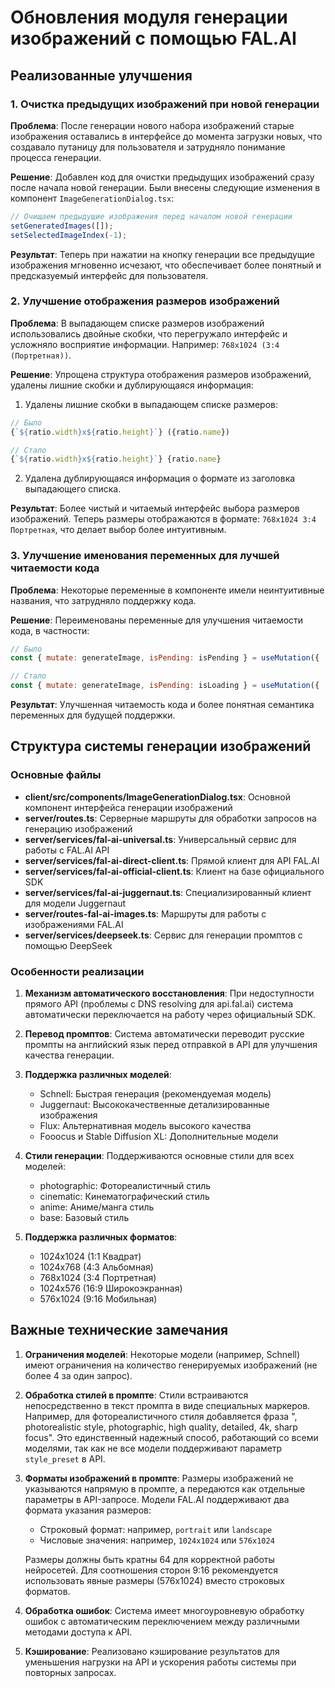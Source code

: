# Обновления модуля генерации изображений с помощью FAL.AI

## Реализованные улучшения

### 1. Очистка предыдущих изображений при новой генерации

**Проблема**: После генерации нового набора изображений старые изображения оставались в интерфейсе до момента загрузки новых, что создавало путаницу для пользователя и затрудняло понимание процесса генерации.

**Решение**: Добавлен код для очистки предыдущих изображений сразу после начала новой генерации. Были внесены следующие изменения в компонент `ImageGenerationDialog.tsx`:

```javascript
// Очищаем предыдущие изображения перед началом новой генерации
setGeneratedImages([]);
setSelectedImageIndex(-1);
```

**Результат**: Теперь при нажатии на кнопку генерации все предыдущие изображения мгновенно исчезают, что обеспечивает более понятный и предсказуемый интерфейс для пользователя.

### 2. Улучшение отображения размеров изображений

**Проблема**: В выпадающем списке размеров изображений использовались двойные скобки, что перегружало интерфейс и усложняло восприятие информации. Например: `768x1024 (3:4 (Портретная))`.

**Решение**: Упрощена структура отображения размеров изображений, удалены лишние скобки и дублирующаяся информация:

1. Удалены лишние скобки в выпадающем списке размеров:

```javascript
// Было
{`${ratio.width}x${ratio.height}`} ({ratio.name})

// Стало
{`${ratio.width}x${ratio.height}`} {ratio.name}
```

2. Удалена дублирующаяся информация о формате из заголовка выпадающего списка.

**Результат**: Более чистый и читаемый интерфейс выбора размеров изображений. Теперь размеры отображаются в формате: `768x1024 3:4 Портретная`, что делает выбор более интуитивным.

### 3. Улучшение именования переменных для лучшей читаемости кода

**Проблема**: Некоторые переменные в компоненте имели неинтуитивные названия, что затрудняло поддержку кода.

**Решение**: Переименованы переменные для улучшения читаемости кода, в частности:

```javascript
// Было
const { mutate: generateImage, isPending: isPending } = useMutation({ ... });

// Стало
const { mutate: generateImage, isPending: isLoading } = useMutation({ ... });
```

**Результат**: Улучшенная читаемость кода и более понятная семантика переменных для будущей поддержки.

## Структура системы генерации изображений

### Основные файлы

- **client/src/components/ImageGenerationDialog.tsx**: Основной компонент интерфейса генерации изображений
- **server/routes.ts**: Серверные маршруты для обработки запросов на генерацию изображений
- **server/services/fal-ai-universal.ts**: Универсальный сервис для работы с FAL.AI API
- **server/services/fal-ai-direct-client.ts**: Прямой клиент для API FAL.AI
- **server/services/fal-ai-official-client.ts**: Клиент на базе официального SDK
- **server/services/fal-ai-juggernaut.ts**: Специализированный клиент для модели Juggernaut
- **server/routes-fal-ai-images.ts**: Маршруты для работы с изображениями FAL.AI
- **server/services/deepseek.ts**: Сервис для генерации промптов с помощью DeepSeek

### Особенности реализации

1. **Механизм автоматического восстановления**: При недоступности прямого API (проблемы с DNS resolving для api.fal.ai) система автоматически переключается на работу через официальный SDK.

2. **Перевод промптов**: Система автоматически переводит русские промпты на английский язык перед отправкой в API для улучшения качества генерации.

3. **Поддержка различных моделей**:
   - Schnell: Быстрая генерация (рекомендуемая модель)
   - Juggernaut: Высококачественные детализированные изображения
   - Flux: Альтернативная модель высокого качества
   - Fooocus и Stable Diffusion XL: Дополнительные модели

4. **Стили генерации**: Поддерживаются основные стили для всех моделей:
   - photographic: Фотореалистичный стиль
   - cinematic: Кинематографический стиль
   - anime: Аниме/манга стиль
   - base: Базовый стиль

5. **Поддержка различных форматов**:
   - 1024x1024 (1:1 Квадрат)
   - 1024x768 (4:3 Альбомная)
   - 768x1024 (3:4 Портретная)
   - 1024x576 (16:9 Широкоэкранная)
   - 576x1024 (9:16 Мобильная)

## Важные технические замечания

1. **Ограничения моделей**: Некоторые модели (например, Schnell) имеют ограничения на количество генерируемых изображений (не более 4 за один запрос).

2. **Обработка стилей в промпте**: Стили встраиваются непосредственно в текст промпта в виде специальных маркеров. Например, для фотореалистичного стиля добавляется фраза ", photorealistic style, photographic, high quality, detailed, 4k, sharp focus". Это единственный надежный способ, работающий со всеми моделями, так как не все модели поддерживают параметр `style_preset` в API.

3. **Форматы изображений в промпте**: Размеры изображений не указываются напрямую в промпте, а передаются как отдельные параметры в API-запросе. Модели FAL.AI поддерживают два формата указания размеров:

   - Строковый формат: например, `portrait` или `landscape`
   - Числовые значения: например, `1024x1024` или `576x1024`
   
   Размеры должны быть кратны 64 для корректной работы нейросетей. Для соотношения сторон 9:16 рекомендуется использовать явные размеры (576x1024) вместо строковых форматов.

4. **Обработка ошибок**: Система имеет многоуровневую обработку ошибок с автоматическим переключением между различными методами доступа к API.

5. **Кэширование**: Реализовано кэширование результатов для уменьшения нагрузки на API и ускорения работы системы при повторных запросах.